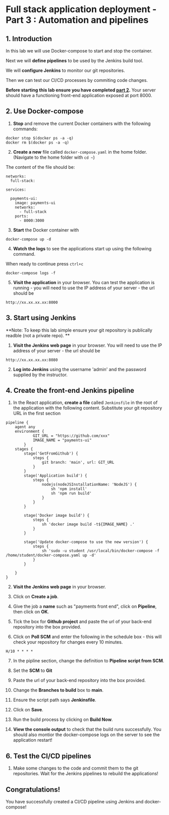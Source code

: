 # Full stack application deployment - Part 3 : Automation and pipelines

## 1. Introduction
In this lab we will use Docker-compose to start and stop the container.

Next we will **define pipelines** to be used by the Jenkins build tool. 

We will **configure Jenkins** to monitor our git repositories.

Then we can test our CI/CD processes by commiting code changes.

**Before starting this lab ensure you have completed [part 2](fullstack_part2.md).** Your server should have a functioning front-end application exposed at port 8000.

## 2. Use Docker-compose

1. **Stop** and remove the current Docker containers with the following commands:

```
docker stop $(docker ps -a -q)
docker rm $(docker ps -a -q)
```

2. **Create a new** file called `docker-compose.yaml` in the home folder. (Navigate to the home folder with `cd ~`)

The content of the file should be:

```
networks:
  full-stack:

services:

  payments-ui:
    image: payments-ui
    networks:
      - full-stack
    ports:
      - 8000:3000
```

3. **Start** the Docker container with 

```
docker-compose up -d
```

4. **Watch the logs** to see the applications start up  using the following command.  

When ready to continue press `ctrl+c`

```
docker-compose logs -f 
```

5. **Visit the application** in your browser. You can test the application is running - you will need to use the IP address of your server - the url should be 

`http://xx.xx.xx.xx:8000`


## 3. Start using Jenkins

**Note: To keep this lab simple ensure your git repository is publically readble (not a private repo). **

1. **Visit the Jenkins web page** in your browser. You will need to use the IP address of your server - the url should be 

`http://xx.xx.xx.xx:8080`

2. **Log into Jenkins** using the username 'admin' and the password supplied by the instructor.

## 4. Create the front-end Jenkins pipeline

1. In the React application, **create a file** called `Jenkinsfile` in the root of the application with the following content. Substitute your git repository URL in the first section

```
pipeline {
    agent any
    environment {
            GIT_URL = "https://github.com/xxx"
            IMAGE_NAME = "payments-ui"
        }
    stages {
        stage('GetFromGithub') {
            steps {
                git branch: 'main', url: GIT_URL
            }
        }
        stage('Application build') {
            steps {
                nodejs(nodeJSInstallationName: 'NodeJS') {
                    sh 'npm install'
                    sh 'npm run build'
                }
            }
        }

        stage('Docker image build') {
            steps {
                sh 'docker image build -t${IMAGE_NAME} .'
            }
        }

        stage('Update docker-compose to use the new version') {
            steps {
                sh 'sudo -u student /usr/local/bin/docker-compose -f /home/student/docker-compose.yaml up -d'
            }
        }
         
    }
}

```

2. **Visit the Jenkins web page** in your browser. 

3. Click on **Create a job**.

4. Give the job a **name** such as "payments front end", click on **Pipeline**, then click on **OK**.

5. Tick the box for **Github project** and paste the url of your back-end repository into the box provided.

6. Click on **Poll SCM** and enter the following in the schedule box - this will check your repository for changes every 10 minutes. 

```
H/10 * * * *
```

7. In the pipline section, change the definition to **Pipeline script from SCM**.

8. Set the **SCM** to **Git**

9. Paste the url of your back-end repository into the box provided.

10. Change the **Branches to build** box to **main**.

11. Ensure the script path says **Jenkinsfile**.

12. Click on **Save**.

13. Run the build process by clicking on **Build Now**.

14. **View the console output** to check that the build runs successfully. You should also montior the docker-compose logs on the server to see the application restart!

## 6. Test the CI/CD pipelines

1. Make some changes to the code and commit them to the git repositories. Wait for the Jenkins pipelines to rebuild the applications!

## Congratulations!

You have successfully created a CI/CD pipeline using Jenkins and docker-compose!
